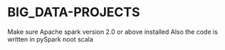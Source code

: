 # BIG_DATA-PROJECTS
Make sure Apache spark version 2.0 or above installed 
Also the code is written in pySpark noot scala
